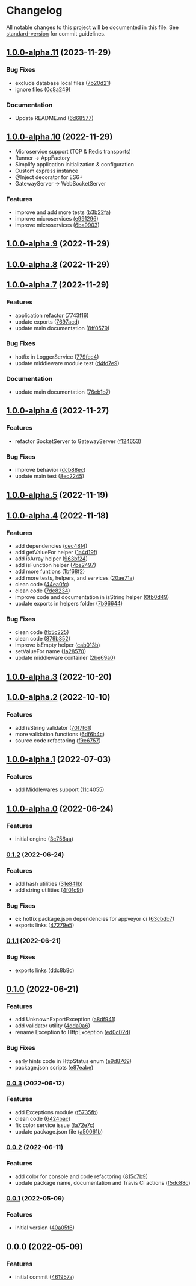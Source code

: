 # Changelog

All notable changes to this project will be documented in this file. See [standard-version](https://github.com/conventional-changelog/standard-version) for commit guidelines.

## [1.0.0-alpha.11](https://github.com/ialopezg/corejs/compare/v1.0.0-alpha.10...v1.0.0-alpha.11) (2023-11-29)


### Bug Fixes

* exclude database local files ([7b20d21](https://github.com/ialopezg/corejs/commits/7b20d211b05fb578158b3bb9dec38232a6e166d2))
* ignore files ([0c8a249](https://github.com/ialopezg/corejs/commits/0c8a24910c4901f4af81e1502f88cb8fdfa14bca))


### Documentation

* Update README.md ([6d68577](https://github.com/ialopezg/corejs/commits/6d685771b4cdf3a3a56be6b4cb50290aa8157a9f))

## [1.0.0-alpha.10](https://github.com/ialopezg/corejs/compare/v1.0.0-alpha.9...v1.0.0-alpha.10) (2022-11-29)

- Microservice support (TCP & Redis transports)
- Runner -> AppFactory
- Simplify application initialization & configuration
- Custom express instance
- @Inject decorator for ES6+
- GatewayServer -> WebSocketServer

### Features

* improve and add more tests ([b3b22fa](https://github.com/ialopezg/corejs/commits/b3b22fa9ec2e975abace15f3d760ed6d0046c881))
* improve microservices ([e991296](https://github.com/ialopezg/corejs/commits/e991296a8dd26f9bf5daa7e9f7013014c542c4eb))
* improve microservices ([6ba9903](https://github.com/ialopezg/corejs/commits/6ba990357893a3bdca73933cfaa35b116c5353ea))

## [1.0.0-alpha.9](https://github.com/ialopezg/corejs/compare/v1.0.0-alpha.8...v1.0.0-alpha.9) (2022-11-29)

## [1.0.0-alpha.8](https://github.com/ialopezg/corejs/compare/v1.0.0-alpha.7...v1.0.0-alpha.8) (2022-11-29)

## [1.0.0-alpha.7](https://github.com/ialopezg/corejs/compare/v1.0.0-alpha.6...v1.0.0-alpha.7) (2022-11-29)


### Features

* application refactor ([7743f16](https://github.com/ialopezg/corejs/commits/7743f16d667f2397dd09c1fd0ec4f3e070d84bac))
* update exports ([7697acd](https://github.com/ialopezg/corejs/commits/7697acd2904c8b82a9118cdfac1038164843ee86))
* update main documentation ([8ff0579](https://github.com/ialopezg/corejs/commits/8ff0579dd779bf2a56455f4d5eacd7fad99b4424))


### Bug Fixes

* hotfix in LoggerService ([779fec4](https://github.com/ialopezg/corejs/commits/779fec488af3b4d1d297fe43aa7471d58ff85288))
* update middleware module test ([d4fd7e9](https://github.com/ialopezg/corejs/commits/d4fd7e91fc5cfa1b06121db295e71fa4412df620))


### Documentation

* update main documentation ([76eb1b7](https://github.com/ialopezg/corejs/commits/76eb1b72abf7b27d8607a00aad6be09b945d5ad8))

## [1.0.0-alpha.6](https://github.com/ialopezg/corejs/compare/v1.0.0-alpha.5...v1.0.0-alpha.6) (2022-11-27)


### Features

* refactor SocketServer to GatewayServer ([f124653](https://github.com/ialopezg/corejs/commits/f12465304897fd851d0e234f3e1aacfe80e319f2))


### Bug Fixes

* improve behavior ([dcb88ec](https://github.com/ialopezg/corejs/commits/dcb88ec83857d41bffaf1e59e84d091ea103c0ff))
* update main test ([8ec2245](https://github.com/ialopezg/corejs/commits/8ec22455c416aedeb344ea3b0acd6f356504d317))

## [1.0.0-alpha.5](https://github.com/ialopezg/corejs/compare/v1.0.0-alpha.4...v1.0.0-alpha.5) (2022-11-19)

## [1.0.0-alpha.4](https://github.com/ialopezg/corejs/compare/v1.0.0-alpha.3...v1.0.0-alpha.4) (2022-11-18)


### Features

* add dependencies ([cec48f4](https://github.com/ialopezg/corejs/commits/cec48f468bb7d08f903c91897757fb996130767d))
* add getValueFor helper ([1a4d19f](https://github.com/ialopezg/corejs/commits/1a4d19f8c42123cefa4a5a766d62be2141e305f1))
* add isArray helper ([963bf24](https://github.com/ialopezg/corejs/commits/963bf24fc8ce1a565602e5262095b2d3d0e64472))
* add isFunction helper ([7be2497](https://github.com/ialopezg/corejs/commits/7be2497688d1834e947667a6ea8c9ca97f0b0556))
* add more funtions ([1bf68f2](https://github.com/ialopezg/corejs/commits/1bf68f21bb50d3efe784d838cb0393bcc4a124ec))
* add more tests, helpers, and services ([20ae71a](https://github.com/ialopezg/corejs/commits/20ae71aaa16ef12aa251ca06a6885d901f97de83))
* clean code ([44ea0fc](https://github.com/ialopezg/corejs/commits/44ea0fce9396c6a716371967da51589cbbf6e13e))
* clean code ([7de8234](https://github.com/ialopezg/corejs/commits/7de823412f3762248cb506cfc80eefe6c9437091))
* improve code and documentation in isString helper ([0fb0d49](https://github.com/ialopezg/corejs/commits/0fb0d497184767c10a2df804a3a0d67dc0e571b2))
* update exports in helpers folder ([7b96644](https://github.com/ialopezg/corejs/commits/7b966444e65b503a5fc5b3400b7123997c19c418))


### Bug Fixes

* clean code ([fb5c225](https://github.com/ialopezg/corejs/commits/fb5c22519f592721fb7d5ec63046ec5f2bde3c7b))
* clean code ([879b352](https://github.com/ialopezg/corejs/commits/879b352b7daafc94076dd8e11f3b7b10d1f1391d))
* improve isEmpty helper ([cab013b](https://github.com/ialopezg/corejs/commits/cab013b4b0dc273008179fd5d8505ba66ef980c7))
* setValueFor name ([1a28570](https://github.com/ialopezg/corejs/commits/1a285708f03230ac2dcf68591718128293d7b67d))
* update middleware container ([2be69a0](https://github.com/ialopezg/corejs/commits/2be69a0b47f94719dde4d05042644adda0c29120))

## [1.0.0-alpha.3](https://github.com/ialopezg/corejs/compare/v1.0.0-alpha.2...v1.0.0-alpha.3) (2022-10-20)

## [1.0.0-alpha.2](https://github.com/ialopezg/corejs/compare/v1.0.0-alpha.1...v1.0.0-alpha.2) (2022-10-10)


### Features

* add isString validator ([70f7f61](https://github.com/ialopezg/corejs/commits/70f7f61564550f3a7b0776f3b3ae66a0d0a833cb))
* more validation functions ([6df6b4c](https://github.com/ialopezg/corejs/commits/6df6b4cd340e4f3407b8cf2831c2ac6fd09d249e))
* source code refactoring ([f9e6757](https://github.com/ialopezg/corejs/commits/f9e6757a381b49625c0ed43913acbf36030f690c))

## [1.0.0-alpha.1](https://github.com/ialopezg/corejs/compare/v1.0.0-alpha.0...v1.0.0-alpha.1) (2022-07-03)


### Features

* add Middlewares support ([11c4055](https://github.com/ialopezg/corejs/commits/11c40555da43190c113d852c39aa0f1dc6574603))

## [1.0.0-alpha.0](https://github.com/ialopezg/corejs/compare/v0.1.2...v1.0.0-alpha.0) (2022-06-24)


### Features

* initial engine ([3c756aa](https://github.com/ialopezg/corejs/commits/3c756aa03c7266510307e62d07f5effb66dd846f))

### [0.1.2](https://github.com/ialopezg/corejs/compare/v0.1.1...v0.1.2) (2022-06-24)


### Features

* add hash utilities ([31e841b](https://github.com/ialopezg/corejs/commits/31e841b46ccd4fe434d8dd7ba0c52562d27d6d1c))
* add string utilities ([4f01c9f](https://github.com/ialopezg/corejs/commits/4f01c9f1523b9cc0ddc330e14e62b31841c03792))


### Bug Fixes

* **ci:** hotfix package.json dependencies for appveyor ci ([63cbdc7](https://github.com/ialopezg/corejs/commits/63cbdc754e7bd7020461237e8d205878b007c168))
* exports links ([47279e5](https://github.com/ialopezg/corejs/commits/47279e5a26041f496434039cadc991ca3f0e857f))

### [0.1.1](https://github.com/ialopezg/corejs/compare/v0.1.0...v0.1.1) (2022-06-21)


### Bug Fixes

* exports links ([ddc8b8c](https://github.com/ialopezg/corejs/commits/ddc8b8cb888ba0ccdfabe03677d605e88e35df22))

## [0.1.0](https://github.com/ialopezg/corejs/compare/v0.0.3...v0.1.0) (2022-06-21)


### Features

* add UnknownExportException ([a8df941](https://github.com/ialopezg/corejs/commits/a8df941db348dd00c6b3abdeaceaedd0bef3b382))
* add validator utility ([4dda0a6](https://github.com/ialopezg/corejs/commits/4dda0a6d8a1f9bf97a5240b7e4ad9f3b90f9b652))
* rename Exception to HttpException ([ed0c02d](https://github.com/ialopezg/corejs/commits/ed0c02d6322a6e3d98d4e1ee0765ef8af315a51e))


### Bug Fixes

* early hints code in HttpStatus enum ([e9d8769](https://github.com/ialopezg/corejs/commits/e9d876909e4cb8a747954b8f71ae4015e759baca))
* package.json scripts ([e87eabe](https://github.com/ialopezg/corejs/commits/e87eabe8776df47136ae2b2a0b0adb2d7a29cce4))

### [0.0.3](https://github.com/ialopezg/corejs/compare/v0.0.2...v0.0.3) (2022-06-12)


### Features

* add Exceptions module ([f5735fb](https://github.com/ialopezg/corejs/commits/f5735fb391ffb796497636f8b247e8ab9f7a921c))
* clean code ([6424bac](https://github.com/ialopezg/corejs/commits/6424bacddcb373ffd5d9914a276a0f55b9756be7))
* fix color service issue ([fa72e7c](https://github.com/ialopezg/corejs/commits/fa72e7ce1a44763c403cfe3c435e1edf5d89848e))
* update package.json file ([a50061b](https://github.com/ialopezg/corejs/commits/a50061b5039d72ba67b2c749e28019808d9fb409))

### [0.0.2](https://github.com/ialopezg/corejs/compare/v0.0.1...v0.0.2) (2022-06-11)


### Features

* add color for console and code refactoring ([815c7b9](https://github.com/ialopezg/corejs/commits/815c7b908738dcf25505bc594bc86b2093d5091a))
* update package name, documentation and Travis CI actions ([f5dc88c](https://github.com/ialopezg/corejs/commits/f5dc88c439b7213710a7f31c3ff776569f397672))

### [0.0.1](https://github.com/ialopezg/corejs/compare/v0.0.0...v0.0.1) (2022-05-09)


### Features

* initial version ([40a05f6](https://github.com/ialopezg/corejs/commits/40a05f6afc03ddbb3f69b624c5568d09964756e7))

## 0.0.0 (2022-05-09)


### Features

* initial commit ([461957a](https://github.com/ialopezg/corejs/commits/461957a09a63b9fbcb566fe756579f72fc3ee864))
